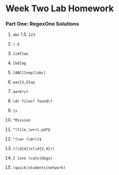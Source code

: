 # Week Two Lab Homework

### Part One:  RegexOne Solutions

1. `abc` 1.5. `123`

2. `\.$`

3. `[cmf]an`

4. `[hd]og`

5. `[ABC][nop][abc]`

6. `waz{3,5}up`

7. `aa+b*c+`

8. `\d+ files? found\?`

9. `\s`

10. `^Mission`

11. `^(file_\w+)\.pdf$`

12. `^(\w+ (\d+))$`

13. `((\d{4})x(\d{3,4}))`

14. `I love (cats|dogs)`

15. `(quick|students|network)`

